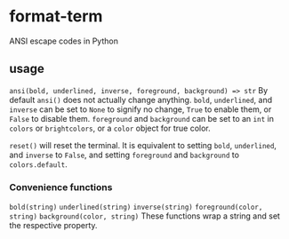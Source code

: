 # format-term
ANSI escape codes in Python

## usage
`ansi(bold, underlined, inverse, foreground, background) => str`
By default `ansi()` does not actually change anything.
`bold`, `underlined`, and `inverse` can be set to `None` to signify no change, `True` to enable them, or `False` to disable them.
`foreground` and `background` can be set to an `int` in `colors` or `brightcolors`, or a `color` object for true color.

`reset()` will reset the terminal. It is equivalent to setting `bold`, `underlined`, and `inverse` to `False`, and setting `foreground` and `background` to `colors.default`.

### Convenience functions
`bold(string)`
`underlined(string)`
`inverse(string)`
`foreground(color, string)`
`background(color, string)`
These functions wrap a string and set the respective property.
